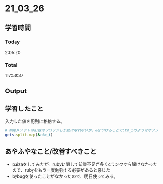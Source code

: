# 21_03_26

## 学習時間
### Today
2:05:20

### Total
117:50:37

## Output

## 学習したこと
入力した値を配列に格納する。
```ruby
# mapメソッドの引数はブロックしか受け取れないが、&をつけることで:to_iのようなオブジェクトでも指定できる。
gets.split.map(&:to_i)
```

## あやふやなこと/改善すべきこと
* paizaをしてみたが、rubyに関して知識不足が多くcランクすら解けなかったので、rubyをもう一度勉強する必要があると感じた
* bybugを使ったことがなかったので、明日使ってみる。


